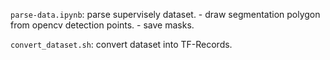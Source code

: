 `parse-data.ipynb`: parse supervisely dataset.
    - draw segmentation polygon from opencv detection points. 
    - save masks. 

`convert_dataset.sh`: convert dataset into TF-Records. 